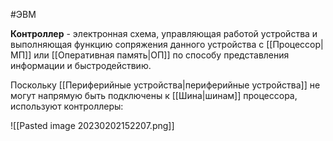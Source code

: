 #ЭВМ 

**Контроллер** - электронная схема, управляющая работой устройства и выполняющая функцию сопряжения данного устройства с [[Процессор|МП]] или [[Оперативная память|ОП]] по способу представления информации и быстродействию.

Поскольку [[Периферийные устройства|периферийные устройства]] не могут напрямую быть подключены к [[Шина|шинам]] процессора, используют контроллеры:

![[Pasted image 20230202152207.png]]
